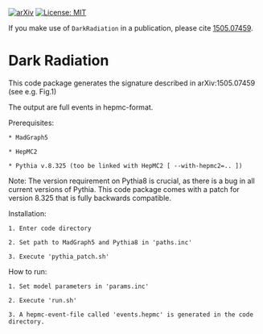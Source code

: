 [![arXiv](https://img.shields.io/badge/arXiv-1711.03554%20-green.svg)](https://arxiv.org/pdf/1505.07459.pdf)
[![License: MIT](https://img.shields.io/badge/License-MIT-yellow.svg)](https://opensource.org/licenses/MIT)

If you make use of `DarkRadiation` in a publication, please cite [1505.07459](https://arxiv.org/pdf/1505.07459.pdf).

# Dark Radiation

This code package generates the signature described in arXiv:1505.07459 (see e.g. Fig.1)

The output are full events in hepmc-format.



Prerequisites: 

	* MadGraph5

	* HepMC2

	* Pythia v.8.325 (too be linked with HepMC2 [ --with-hepmc2=.. ])

Note: 	The version requirement on Pythia8 is crucial, as there is a bug in all current versions of Pythia. 
	This code package comes with a patch for version 8.325 that is fully backwards compatible. 


Installation:

	1. Enter code directory

	2. Set path to MadGraph5 and Pythia8 in 'paths.inc'

	3. Execute 'pythia_patch.sh'


How to run:

	1. Set model parameters in 'params.inc'

	2. Execute 'run.sh'

	3. A hepmc-event-file called 'events.hepmc' is generated in the code directory.
